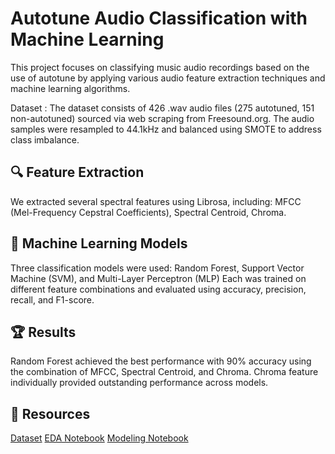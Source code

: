 # Autotune Audio Classification with Machine Learning

This project focuses on classifying music audio recordings based on the use of autotune by applying various audio feature extraction techniques and machine learning algorithms.

Dataset : The dataset consists of 426 .wav audio files (275 autotuned, 151 non-autotuned) sourced via web scraping from Freesound.org. The audio samples were resampled to 44.1kHz and balanced using SMOTE to address class imbalance.

## 🔍 Feature Extraction
We extracted several spectral features using Librosa, including: MFCC (Mel-Frequency Cepstral Coefficients), Spectral Centroid, Chroma. 

## 🧠 Machine Learning Models
Three classification models were used: Random Forest, Support Vector Machine (SVM), and Multi-Layer Perceptron (MLP)
Each was trained on different feature combinations and evaluated using accuracy, precision, recall, and F1-score.

## 🏆 Results
Random Forest achieved the best performance with 90% accuracy using the combination of MFCC, Spectral Centroid, and Chroma. Chroma feature individually provided outstanding performance across models.

## 🔗 Resources
[Dataset](https://drive.google.com/drive/folders/1POPfZS0UT0eG81eBgj1WcGP1mXbXfoLH)
[EDA Notebook](https://colab.research.google.com/drive/1W4ETwOajd-FEA4onbdyGkXQyHLPp8KiO)
[Modeling Notebook](https://colab.research.google.com/drive/185OlSFzcBgCdZBKSw_kgeh0TkhXa0Onk?usp=sharing)
